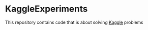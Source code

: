 # KaggleExperiments

This repository contains code that is about solving [Kaggle](https://www.kaggle.com/) problems
